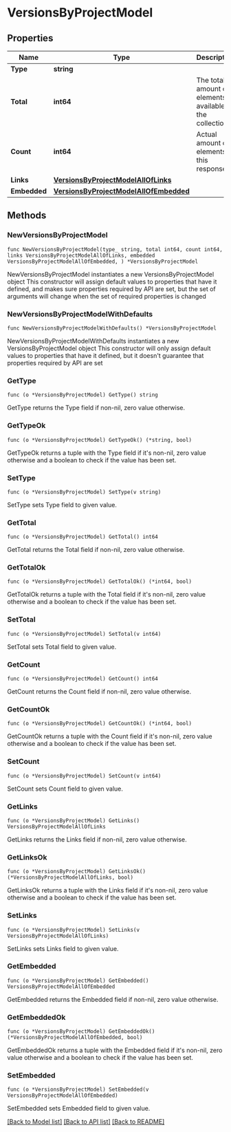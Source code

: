 # VersionsByProjectModel

## Properties

Name | Type | Description | Notes
------------ | ------------- | ------------- | -------------
**Type** | **string** |  | 
**Total** | **int64** | The total amount of elements available in the collection. | 
**Count** | **int64** | Actual amount of elements in this response. | 
**Links** | [**VersionsByProjectModelAllOfLinks**](VersionsByProjectModelAllOfLinks.md) |  | 
**Embedded** | [**VersionsByProjectModelAllOfEmbedded**](VersionsByProjectModelAllOfEmbedded.md) |  | 

## Methods

### NewVersionsByProjectModel

`func NewVersionsByProjectModel(type_ string, total int64, count int64, links VersionsByProjectModelAllOfLinks, embedded VersionsByProjectModelAllOfEmbedded, ) *VersionsByProjectModel`

NewVersionsByProjectModel instantiates a new VersionsByProjectModel object
This constructor will assign default values to properties that have it defined,
and makes sure properties required by API are set, but the set of arguments
will change when the set of required properties is changed

### NewVersionsByProjectModelWithDefaults

`func NewVersionsByProjectModelWithDefaults() *VersionsByProjectModel`

NewVersionsByProjectModelWithDefaults instantiates a new VersionsByProjectModel object
This constructor will only assign default values to properties that have it defined,
but it doesn't guarantee that properties required by API are set

### GetType

`func (o *VersionsByProjectModel) GetType() string`

GetType returns the Type field if non-nil, zero value otherwise.

### GetTypeOk

`func (o *VersionsByProjectModel) GetTypeOk() (*string, bool)`

GetTypeOk returns a tuple with the Type field if it's non-nil, zero value otherwise
and a boolean to check if the value has been set.

### SetType

`func (o *VersionsByProjectModel) SetType(v string)`

SetType sets Type field to given value.


### GetTotal

`func (o *VersionsByProjectModel) GetTotal() int64`

GetTotal returns the Total field if non-nil, zero value otherwise.

### GetTotalOk

`func (o *VersionsByProjectModel) GetTotalOk() (*int64, bool)`

GetTotalOk returns a tuple with the Total field if it's non-nil, zero value otherwise
and a boolean to check if the value has been set.

### SetTotal

`func (o *VersionsByProjectModel) SetTotal(v int64)`

SetTotal sets Total field to given value.


### GetCount

`func (o *VersionsByProjectModel) GetCount() int64`

GetCount returns the Count field if non-nil, zero value otherwise.

### GetCountOk

`func (o *VersionsByProjectModel) GetCountOk() (*int64, bool)`

GetCountOk returns a tuple with the Count field if it's non-nil, zero value otherwise
and a boolean to check if the value has been set.

### SetCount

`func (o *VersionsByProjectModel) SetCount(v int64)`

SetCount sets Count field to given value.


### GetLinks

`func (o *VersionsByProjectModel) GetLinks() VersionsByProjectModelAllOfLinks`

GetLinks returns the Links field if non-nil, zero value otherwise.

### GetLinksOk

`func (o *VersionsByProjectModel) GetLinksOk() (*VersionsByProjectModelAllOfLinks, bool)`

GetLinksOk returns a tuple with the Links field if it's non-nil, zero value otherwise
and a boolean to check if the value has been set.

### SetLinks

`func (o *VersionsByProjectModel) SetLinks(v VersionsByProjectModelAllOfLinks)`

SetLinks sets Links field to given value.


### GetEmbedded

`func (o *VersionsByProjectModel) GetEmbedded() VersionsByProjectModelAllOfEmbedded`

GetEmbedded returns the Embedded field if non-nil, zero value otherwise.

### GetEmbeddedOk

`func (o *VersionsByProjectModel) GetEmbeddedOk() (*VersionsByProjectModelAllOfEmbedded, bool)`

GetEmbeddedOk returns a tuple with the Embedded field if it's non-nil, zero value otherwise
and a boolean to check if the value has been set.

### SetEmbedded

`func (o *VersionsByProjectModel) SetEmbedded(v VersionsByProjectModelAllOfEmbedded)`

SetEmbedded sets Embedded field to given value.



[[Back to Model list]](../README.md#documentation-for-models) [[Back to API list]](../README.md#documentation-for-api-endpoints) [[Back to README]](../README.md)


